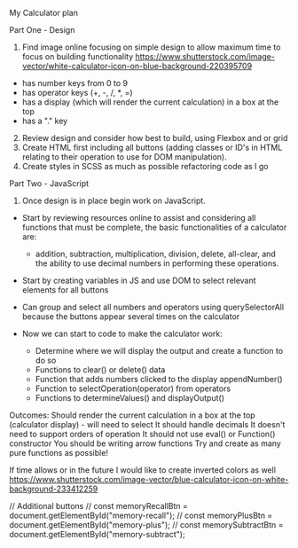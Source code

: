 My Calculator plan

Part One - Design

1. Find image online focusing on simple design to allow maximum time to focus on building functionality https://www.shutterstock.com/image-vector/white-calculator-icon-on-blue-background-220395709

- has number keys from 0 to 9
- has operator keys (+, -, /, \*, =)
- has a display (which will render the current calculation) in a box at the top
- has a "." key

2. Review design and consider how best to build, using Flexbox and or grid
3. Create HTML first including all buttons (adding classes or ID's in HTML relating to their operation to use for DOM manipulation).
4. Create styles in SCSS as much as possible refactoring code as I go

Part Two - JavaScript

1. Once design is in place begin work on JavaScript.

- Start by reviewing resources online to assist and considering all functions that must be complete, the basic functionalities of a calculator are:

  - addition, subtraction, multiplication, division, delete, all-clear, and the ability to use decimal numbers in performing these operations.

- Start by creating variables in JS and use DOM to select relevant elements for all buttons
- Can group and select all numbers and operators using querySelectorAll because the buttons appear several times on the calculator

- Now we can start to code to make the calculator work:
  - Determine where we will display the output and create a function to do so
  - Functions to clear() or delete() data
  - Function that adds numbers clicked to the display appendNumber()
  - Function to selectOperation(operator) from operators
  - Functions to determineValues() and displayOutput()

Outcomes:
Should render the current calculation in a box at the top (calculator display) - will need to select
It should handle decimals
It doesn't need to support orders of operation
It should not use eval() or Function() constructor
You should be writing arrow functions
Try and create as many pure functions as possible!

If time allows or in the future I would like to create inverted colors as well https://www.shutterstock.com/image-vector/blue-calculator-icon-on-white-background-233412259

// Additional buttons
// const memoryRecallBtn = document.getElementById("memory-recall");
// const memoryPlusBtn = document.getElementById("memory-plus");
// const memorySubtractBtn = document.getElementById("memory-subtract");
